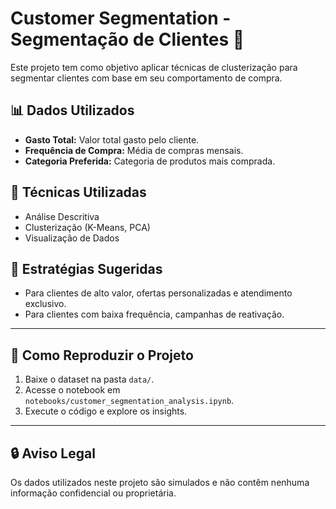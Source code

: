 # Customer Segmentation - Segmentação de Clientes 🚀

Este projeto tem como objetivo aplicar técnicas de clusterização para segmentar clientes com base em seu comportamento de compra.

## 📊 Dados Utilizados
- **Gasto Total:** Valor total gasto pelo cliente.  
- **Frequência de Compra:** Média de compras mensais.  
- **Categoria Preferida:** Categoria de produtos mais comprada.  

## 🚀 Técnicas Utilizadas
- Análise Descritiva  
- Clusterização (K-Means, PCA)  
- Visualização de Dados  

## 📌 Estratégias Sugeridas
- Para clientes de alto valor, ofertas personalizadas e atendimento exclusivo.  
- Para clientes com baixa frequência, campanhas de reativação.  

---

## 🚀 Como Reproduzir o Projeto
1. Baixe o dataset na pasta `data/`.
2. Acesse o notebook em `notebooks/customer_segmentation_analysis.ipynb`.
3. Execute o código e explore os insights.

---

## 🔒 Aviso Legal
Os dados utilizados neste projeto são simulados e não contêm nenhuma informação confidencial ou proprietária.
